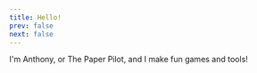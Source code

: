 ```yaml
---
title: Hello!
prev: false
next: false
---
```

I'm Anthony, or The Paper Pilot, and I make fun games and tools!
